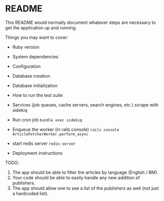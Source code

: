 # README

This README would normally document whatever steps are necessary to get the
application up and running.

Things you may want to cover:

- Ruby version

- System dependencies

- Configuration

- Database creation

- Database initialization

- How to run the test suite

- Services (job queues, cache servers, search engines, etc.)
  scrape with sidekiq

- Run cron job
  `bundle exec sidekiq`

- Enqueue the worker (in rails console)
  `rails console`
  `ArticleFetcherWorker.perform_async`

- start redis server
  `redis-server`

- Deployment instructions

TODO:

1. The app should be able to filter the articles by language (English / BM).
2. Your code should be able to easily handle any new addition of publishers.
3. The app should allow one to see a list of the publishers as well (not just a hardcoded list).
